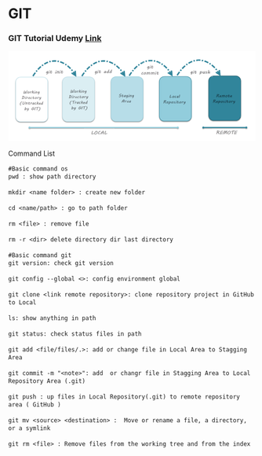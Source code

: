 # GIT
### GIT Tutorial Udemy [Link](https://fpt-software.udemy.com/course/git-complete/)

<img src="./image/git-life-cycle.png" alt="GIT life cycle" >

Command List

```git
#Basic command os
pwd : show path directory

mkdir <name folder> : create new folder

cd <name/path> : go to path folder

rm <file> : remove file

rm -r <dir> delete directory dir last directory

#Basic command git
git version: check git version

git config --global <>: config environment global

git clone <link remote repository>: clone repository project in GitHub to Local

ls: show anything in path

git status: check status files in path

git add <file/files/.>: add or change file in Local Area to Stagging Area

git commit -m "<note>": add  or changr file in Stagging Area to Local Repository Area (.git)

git push : up files in Local Repository(.git) to remote repository area ( GitHub ) 

git mv <source> <destination> :  Move or rename a file, a directory, or a symlink

git rm <file> : Remove files from the working tree and from the index
```

